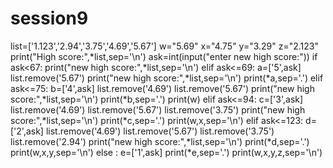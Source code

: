 # session9

list=['1.123','2.94','3.75','4.69','5.67']
w="5.69"
x="4.75"
y="3.29"
z="2.123"
print("High score:",*list,sep='\n')
ask=int(input("enter new high score:"))
if ask<67:
    print("new high score:",*list,sep='\n')
elif ask<=69:
    a=['5',ask]
    list.remove('5.67')
    print("new high score:",*list,sep='\n')
    print(*a,sep='.')
elif ask<=75:
    b=['4',ask]
    list.remove('4.69')
    list.remove('5.67')
    print("new high score:",*list,sep='\n')
    print(*b,sep='.')
    print(w)
elif ask<=94:
    c=['3',ask]
    list.remove('4.69')
    list.remove('5.67')
    list.remove('3.75')
    print("new high score:",*list,sep='\n')
    print(*c,sep='.')
    print(w,x,sep='\n')
elif ask<=123:
    d=['2',ask]
    list.remove('4.69')
    list.remove('5.67')
    list.remove('3.75')
    list.remove('2.94')
    print("new high score:",*list,sep='\n')
    print(*d,sep='.')
    print(w,x,y,sep='\n')
else :
    e=['1',ask]
    print(*e,sep='.')
    print(w,x,y,z,sep='\n')
